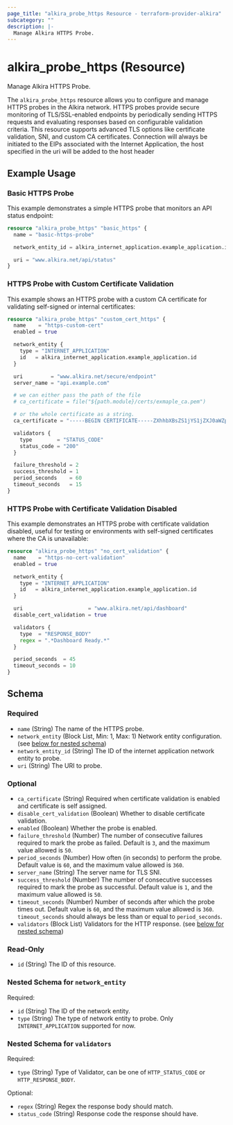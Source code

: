 ```yaml
---
page_title: "alkira_probe_https Resource - terraform-provider-alkira"
subcategory: ""
description: |-
  Manage Alkira HTTPS Probe.
---
```


# alkira_probe_https (Resource)

Manage Alkira HTTPS Probe.

The `alkira_probe_https` resource allows you to configure and manage HTTPS probes in the Alkira network. 
HTTPS probes provide secure monitoring of TLS/SSL-enabled endpoints by periodically sending HTTPS 
requests and evaluating responses based on configurable validation criteria. 
This resource supports advanced TLS options like certificate validation, SNI, and custom CA certificates.
Connection will always be initiated to the EIPs associated with the Internet Application, 
the host specified in the uri will be added to the host header


## Example Usage

### Basic HTTPS Probe
This example demonstrates a simple HTTPS probe that monitors an API status endpoint:
```terraform
resource "alkira_probe_https" "basic_https" {
  name = "basic-https-probe"

  network_entity_id = alkira_internet_application.example_application.id

  uri = "www.alkira.net/api/status"
}
```

### HTTPS Probe with Custom Certificate Validation
This example shows an HTTPS probe with a custom CA certificate for validating self-signed or internal certificates:
```terraform
resource "alkira_probe_https" "custom_cert_https" {
  name    = "https-custom-cert"
  enabled = true

  network_entity {
    type = "INTERNET_APPLICATION"
    id   = alkira_internet_application.example_application.id
  }

  uri         = "www.alkira.net/secure/endpoint"
  server_name = "api.example.com"

  # we can either pass the path of the file 
  # ca_certificate = file("${path.module}/certs/exmaple_ca.pem")

  # or the whole certificate as a string.
  ca_certificate = "-----BEGIN CERTIFICATE-----ZXhhbXBsZS1jYS1jZXJ0aWZpY2F0ZS4gSGVsbG8gY3VyaW91cyBwZXJzb24=-----END CERTIFICATE-----"

  validators {
    type        = "STATUS_CODE"
    status_code = "200"
  }

  failure_threshold = 2
  success_threshold = 1
  period_seconds    = 60
  timeout_seconds   = 15
}
``` 

### HTTPS Probe with Certificate Validation Disabled
This example demonstrates an HTTPS probe with certificate validation disabled, useful for testing or environments with self-signed certificates where the CA is unavailable:
```terraform
resource "alkira_probe_https" "no_cert_validation" {
  name    = "https-no-cert-validation"
  enabled = true

  network_entity {
    type = "INTERNET_APPLICATION"
    id   = alkira_internet_application.example_application.id
  }

  uri                     = "www.alkira.net/api/dashboard"
  disable_cert_validation = true

  validators {
    type  = "RESPONSE_BODY"
    regex = ".*Dashboard Ready.*"
  }

  period_seconds  = 45
  timeout_seconds = 10
}
``` 
<!-- schema generated by tfplugindocs -->
## Schema

### Required

- `name` (String) The name of the HTTPS probe.
- `network_entity` (Block List, Min: 1, Max: 1) Network entity configuration. (see [below for nested schema](#nestedblock--network_entity))
- `network_entity_id` (String) The ID of the internet application network entity to probe.
- `uri` (String) The URI to probe.

### Optional

- `ca_certificate` (String) Required when certificate validation is enabled and certificate is self assigned.
- `disable_cert_validation` (Boolean) Whether to disable certificate validation.
- `enabled` (Boolean) Whether the probe is enabled.
- `failure_threshold` (Number) The number of consecutive failures required to mark the probe as failed. Default is `3`, and the maximum value allowed is `50`.
- `period_seconds` (Number) How often (in seconds) to perform the probe. Default value is `60`, and the maximum value allowed is `360`.
- `server_name` (String) The server name for TLS SNI.
- `success_threshold` (Number) The number of consecutive successes required to mark the probe as successful. Default value is `1`, and the maximum value allowed is `50`.
- `timeout_seconds` (Number) Number of seconds after which the probe times out. Default value is `60`, and the maximum value allowed is `360`. `timeout_seconds` should always be less than or equal to `period_seconds`.
- `validators` (Block List) Validators for the HTTP response. (see [below for nested schema](#nestedblock--validators))

### Read-Only

- `id` (String) The ID of this resource.

<a id="nestedblock--network_entity"></a>
### Nested Schema for `network_entity`

Required:

- `id` (String) The ID of the network entity.
- `type` (String) The type of network entity to probe. Only `INTERNET_APPLICATION` supported for now.


<a id="nestedblock--validators"></a>
### Nested Schema for `validators`

Required:

- `type` (String) Type of Validator, can be one of `HTTP_STATUS_CODE` or `HTTP_RESPONSE_BODY`.

Optional:

- `regex` (String) Regex the response body should match.
- `status_code` (String) Response code the response should have.


